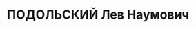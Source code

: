 ---
title: ПОДОЛЬСКИЙ Лев Наумович
description: "Род. в 1908, г. Кременчуг, еврей. Проживал: Змеиногорский р-н, с. Горно-Колыванское.\
  \ Нач. планово-экономического отдела треста \"Колыванстрой\" \n  Арестован 27.01.1937.\
  \ Обв. по ст. 58-7, 8, 11 УК. Приговор: ВК ВС СССР, 11.06.1938 – ВМН. Расстрелян\
  \ 11.06.1938, в г. Новосибирске. \n  Реабилитирован Прокуратурой Алтайского края\
  \ 19.08.2003"
---